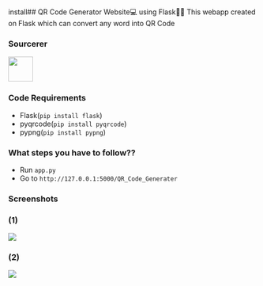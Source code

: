 install## QR Code Generator Website💻 using Flask🐍🐍
This webapp created on Flask which can convert any word into QR Code

### Sourcerer
<a href="https://sourcerer.io/spidy20"><img src="https://avatars2.githubusercontent.com/u/42056100?v=4" height="50px" width="50px" alt=""/></a>

### Code Requirements
- Flask(`pip install flask`)
- pyqrcode(`pip install pyqrcode`)
- pypng(`pip install pypng`)



### What steps you have to follow??

- Run `app.py`
- Go to ` http://127.0.0.1:5000/QR_Code_Generater `

### Screenshots

### (1)
<img src="https://github.com/Spidy20/QR_Code_website_Flask/blob/master/Screenshot (7).png">


### (2)
<img src="https://github.com/Spidy20/QR_Code_website_Flask/blob/master/Screenshot (8).png">

